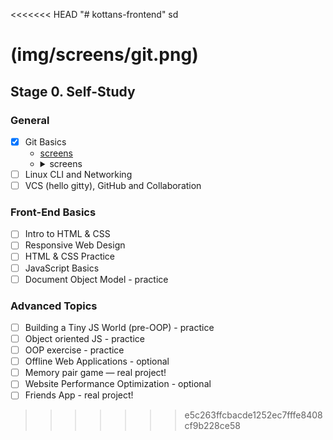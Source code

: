 <<<<<<< HEAD
"# kottans-frontend" 
sd

(img/screens/git.png)
=======
## Stage 0. Self-Study
### General
- [x] Git Basics
  - [screens](./img/stage0/git.png)
  - <details>
        <summary>screens</summary>
        <img src="./img/stage0/git.png">        
        <img src="./img/stage0/git2.png">
    </details>
- [ ] Linux CLI and Networking
- [ ] VCS (hello gitty), GitHub and Collaboration
### Front-End Basics
- [ ] Intro to HTML & CSS
- [ ] Responsive Web Design
- [ ] HTML & CSS Practice
- [ ] JavaScript Basics
- [ ] Document Object Model - practice
### Advanced Topics
- [ ] Building a Tiny JS World (pre-OOP) - practice
- [ ] Object oriented JS - practice
- [ ] OOP exercise - practice
- [ ] Offline Web Applications - optional
- [ ] Memory pair game — real project!
- [ ] Website Performance Optimization - optional
- [ ] Friends App - real project!
>>>>>>> e5c263ffcbacde1252ec7fffe8408cf9b228ce58
